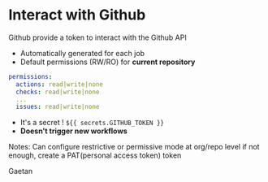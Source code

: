 <!-- .slide: class="with-code" -->
# Interact with Github

Github provide a token to interact with the Github API

- Automatically generated for each job
- Default permissions (RW/RO) for **current repository**

```yaml
permissions:
  actions: read|write|none
  checks: read|write|none
  ...
  issues: read|write|none
```
- It's a secret ! `${{ secrets.GITHUB_TOKEN }}`
- **Doesn't trigger new workflows**

Notes: 
Can configure restrictive or permissive mode at org/repo level
if not enough, create a PAT(personal access token) token

Gaetan